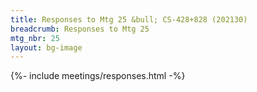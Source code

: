 ```yaml
---
title: Responses to Mtg 25 &bull; CS-428+828 (202130)
breadcrumb: Responses to Mtg 25
mtg_nbr: 25
layout: bg-image
---
```


{%- include meetings/responses.html -%}
